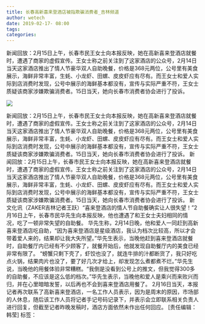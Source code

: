 ```yaml
---
title: 长春高新喜来登酒店被指欺骗消费者_吉林频道
author: wetech
date: 2019-02-17- 08:00
tags: 
categories: 
---
```

新闻回放：2月15日上午，长春市民王女士向本报反映，她在高新喜来登酒店就餐时，遭遇了商家的虚假宣传。王女士称之前关注到了这家酒店的公众号，2月14日当天这家酒店推出了情人节豪华双人自助晚餐，价格是368元两位，公号里有美食展示，海鲜非常丰富，生蚝、小龙虾、田螺、皮皮虾应有尽有。而王女士和爱人实际到店消费时发现，公号中展示的海鲜基本都没有，宣传与实际严重不符，王女士质疑该商家涉嫌欺骗消费者。15日当天，她向长春市消费者协会进行了投诉。
<!-- more -->
                
<img align="center" border="0" src="http://p2.ifengimg.com/a/2016/0810/204c433878d5cf9size1_w16_h16.png" />
                
            
新闻回放：2月15日上午，长春市民王女士向本报反映，她在高新喜来登酒店就餐时，遭遇了商家的虚假宣传。王女士称之前关注到了这家酒店的公众号，2月14日当天这家酒店推出了情人节豪华双人自助晚餐，价格是368元两位，公号里有美食展示，海鲜非常丰富，生蚝、小龙虾、田螺、皮皮虾应有尽有。而王女士和爱人实际到店消费时发现，公号中展示的海鲜基本都没有，宣传与实际严重不符，王女士质疑该商家涉嫌欺骗消费者。15日当天，她向长春市消费者协会进行了投诉。
新闻回放：2月15日上午，长春市民王女士向本报反映，她在高新喜来登酒店就餐时，遭遇了商家的虚假宣传。王女士称之前关注到了这家酒店的公众号，2月14日当天这家酒店推出了情人节豪华双人自助晚餐，价格是368元两位，公号里有美食展示，海鲜非常丰富，生蚝、小龙虾、田螺、皮皮虾应有尽有。而王女士和爱人实际到店消费时发现，公号中展示的海鲜基本都没有，宣传与实际严重不符，王女士质疑该商家涉嫌欺骗消费者。15日当天，她向长春市消费者协会进行了投诉。
新文化讯（ZAKER吉林记者王跃）“喜来登酒店的情人节自助餐确实让人很失望！”2月16日上午，长春市民华先生向本报反映，他也遭遇了和王女士夫妇相同的情况，吃了一顿非常失望的自助餐。
华先生称，2月14日晚，他和爱人一同赶到高新喜来登酒店吃自助，“因为喜来登酒店是星级酒店，我认为档次比较高，所以才会带着爱人来的，结果却让我大失所望。”华先生表示，当晚他赶到喜来登酒店就餐时，自助餐厅内已经有不少顾客了，就餐开始后，他就发现自助餐厅内的美食已经非常有限了。
“螃蟹只剩下壳了，虾饺也没了，就连牛排的汁都断货了，我只好吃点火锅，结果肉片也没了，要了好几次才给上，却发现怎么煮都煮不烂。”华先生说，当晚他的用餐体验非常糟糕。“我倒是没看到公号上的推文，但我觉得300多的自助餐，不应该是这么低的档次。”华先生表示，当晚他和爱人是乘兴而来败兴而归，并在心里暗暗发誓，以后再也不会到喜来登酒店用餐了。
2月16日当天，本报记者再次联系了高新喜来登酒店，一名工作人员表示，因为是周末的原因，市场部的人休息，随后该工作人员将记者手记号码记录下，并表示会立即联系相关负责人进行回复，但截至记者昨晚发稿时，酒店方面依然未作出任何回应。
[责任编辑：韩莹]
标签：
 
 
             
